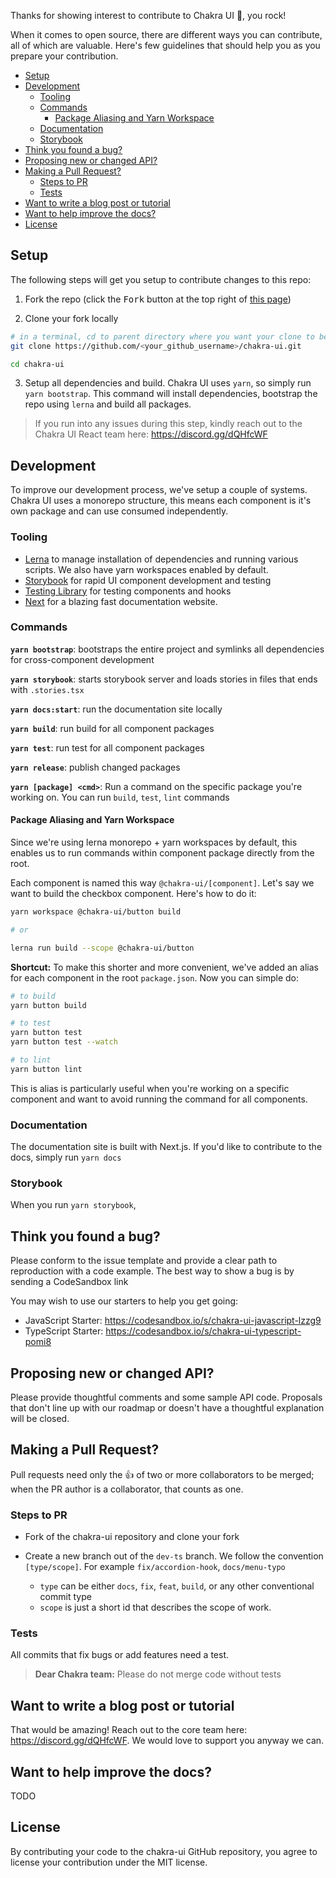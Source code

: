 Thanks for showing interest to contribute to Chakra UI 💖, you rock!

When it comes to open source, there are different ways you can contribute, all
of which are valuable. Here's few guidelines that should help you as you prepare
your contribution.

- [Setup](#setup)
- [Development](#development)
  - [Tooling](#tooling)
  - [Commands](#commands)
    - [Package Aliasing and Yarn Workspace](#package-aliasing-and-yarn-workspace)
  - [Documentation](#documentation)
  - [Storybook](#storybook)
- [Think you found a bug?](#think-you-found-a-bug)
- [Proposing new or changed API?](#proposing-new-or-changed-api)
- [Making a Pull Request?](#making-a-pull-request)
  - [Steps to PR](#steps-to-pr)
  - [Tests](#tests)
- [Want to write a blog post or tutorial](#want-to-write-a-blog-post-or-tutorial)
- [Want to help improve the docs?](#want-to-help-improve-the-docs)
- [License](#license)

## Setup

The following steps will get you setup to contribute changes to this repo:

1. Fork the repo (click the <kbd>Fork</kbd> button at the top right of
   [this page](https://github.com/chakra-ui/chakra-ui))

2. Clone your fork locally

```sh
# in a terminal, cd to parent directory where you want your clone to be, then
git clone https://github.com/<your_github_username>/chakra-ui.git

cd chakra-ui
```

3. Setup all dependencies and build. Chakra UI uses `yarn`, so simply run
   `yarn bootstrap`. This command will install dependencies, bootstrap the repo
   using `lerna` and build all packages.

> If you run into any issues during this step, kindly reach out to the Chakra UI
> React team here: https://discord.gg/dQHfcWF

## Development

To improve our development process, we've setup a couple of systems. Chakra UI
uses a monorepo structure, this means each component is it's own package and can
use consumed independently.

### Tooling

- [Lerna](https://lerna.js.org/) to manage installation of dependencies and
  running various scripts. We also have yarn workspaces enabled by default.
- [Storybook](https://storybook.js.org/) for rapid UI component development and
  testing
- [Testing Library](https://testing-library.com/) for testing components and
  hooks
- [Next](https://nextjs.org/) for a blazing fast documentation website.

### Commands

**`yarn bootstrap`**: bootstraps the entire project and symlinks all
dependencies for cross-component development

**`yarn storybook`**: starts storybook server and loads stories in files that
ends with `.stories.tsx`

**`yarn docs:start`**: run the documentation site locally

**`yarn build`**: run build for all component packages

**`yarn test`**: run test for all component packages

**`yarn release`**: publish changed packages

**`yarn [package] <cmd>`**: Run a command on the specific package you're working
on. You can run `build`, `test`, `lint` commands

#### Package Aliasing and Yarn Workspace

Since we're using lerna monorepo + yarn workspaces by default, this enables us
to run commands within component package directly from the root.

Each component is named this way `@chakra-ui/[component]`. Let's say we want to
build the checkbox component. Here's how to do it:

```bash
yarn workspace @chakra-ui/button build

# or

lerna run build --scope @chakra-ui/button
```

**Shortcut:** To make this shorter and more convenient, we've added an alias for
each component in the root `package.json`. Now you can simple do:

```bash
# to build
yarn button build

# to test
yarn button test
yarn button test --watch

# to lint
yarn button lint
```

This is alias is particularly useful when you're working on a specific component
and want to avoid running the command for all components.

### Documentation

The documentation site is built with Next.js. If you'd like to contribute to the
docs, simply run `yarn docs`

### Storybook

When you run `yarn storybook`,

## Think you found a bug?

Please conform to the issue template and provide a clear path to reproduction
with a code example. The best way to show a bug is by sending a CodeSandbox link

You may wish to use our starters to help you get going:

- JavaScript Starter: https://codesandbox.io/s/chakra-ui-javascript-lzzg9
- TypeScript Starter: https://codesandbox.io/s/chakra-ui-typescript-pomi8

## Proposing new or changed API?

Please provide thoughtful comments and some sample API code. Proposals that
don't line up with our roadmap or doesn't have a thoughtful explanation will be
closed.

## Making a Pull Request?

Pull requests need only the :+1: of two or more collaborators to be merged; when
the PR author is a collaborator, that counts as one.

### Steps to PR

- Fork of the chakra-ui repository and clone your fork
- Create a new branch out of the `dev-ts` branch. We follow the convention
  `[type/scope]`. For example `fix/accordion-hook`, `docs/menu-typo`

  - `type` can be either `docs`, `fix`, `feat`, `build`, or any other
    conventional commit type
  - `scope` is just a short id that describes the scope of work.

### Tests

All commits that fix bugs or add features need a test.

> **Dear Chakra team:** Please do not merge code without tests

## Want to write a blog post or tutorial

That would be amazing! Reach out to the core team here:
https://discord.gg/dQHfcWF. We would love to support you anyway we can.

## Want to help improve the docs?

TODO

## License

By contributing your code to the chakra-ui GitHub repository, you agree to
license your contribution under the MIT license.
